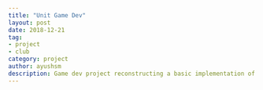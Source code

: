 ```yaml
---
title: "Unit Game Dev"
layout: post
date: 2018-12-21
tag:
- project
- club
category: project
author: ayushsm
description: Game dev project reconstructing a basic implementation of Megaman.
---
```

